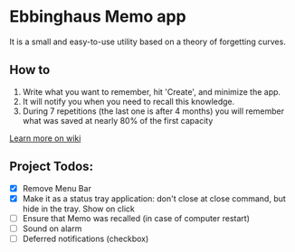 # Ebbinghaus Memo app
It is a small and easy-to-use utility based on a theory of forgetting curves. 

## How to 
1. Write what you want to remember, hit 'Create', and minimize the app. 
2. It will notify you when you need to recall this knowledge. 
3. During 7 repetitions (the last one is after 4 months) you will remember what was saved at nearly 80% of the first capacity

[Learn more on wiki](https://en.wikipedia.org/wiki/Forgetting_curve)

## Project Todos:
- [X] Remove Menu Bar
- [X] Make it as a status tray application: don't close at close command, but hide in the tray. Show on click
- [ ] Ensure that Memo was recalled (in case of computer restart)
- [ ] Sound on alarm
- [ ] Deferred notifications (checkbox)
